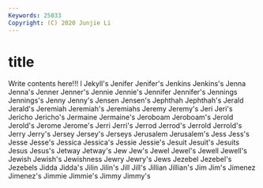```yaml
---
Keywords: 25033
Copyright: (C) 2020 Junjie Li
---
```


# title

Write contents here!!!
l 
Jekyll's 
Jenifer 
Jenifer's 
Jenkins 
Jenkins's 
Jenna 
Jenna's 
Jenner
Jenner's 
Jennie 
Jennie's 
Jennifer 
Jennifer's 
Jennings 
Jennings's 
Jenny 
Jenny's 
Jensen
Jensen's 
Jephthah 
Jephthah's 
Jerald 
Jerald's 
Jeremiah 
Jeremiah's 
Jeremiahs 
Jeremy 
Jeremy's
Jeri 
Jeri's 
Jericho 
Jericho's 
Jermaine 
Jermaine's 
Jeroboam 
Jeroboam's 
Jerold 
Jerold's
Jerome 
Jerome's 
Jerri 
Jerri's 
Jerrod 
Jerrod's 
Jerrold 
Jerrold's 
Jerry 
Jerry's
Jersey 
Jersey's 
Jerseys 
Jerusalem 
Jerusalem's 
Jess 
Jess's 
Jesse 
Jesse's 
Jessica
Jessica's 
Jessie 
Jessie's 
Jesuit 
Jesuit's 
Jesuits 
Jesus 
Jesus's 
Jetway 
Jetway's
Jew 
Jew's 
Jewel 
Jewel's 
Jewell 
Jewell's 
Jewish 
Jewish's 
Jewishness 
Jewry
Jewry's 
Jews 
Jezebel 
Jezebel's 
Jezebels 
Jidda 
Jidda's 
Jilin 
Jilin's 
Jill
Jill's 
Jillian 
Jillian's 
Jim 
Jim's 
Jimenez 
Jimenez's 
Jimmie 
Jimmie's 
Jimmy
Jimmy's 
